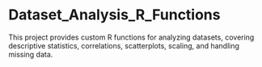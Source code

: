 # Dataset_Analysis_R_Functions
This project provides custom R functions for analyzing datasets, covering descriptive statistics, correlations, scatterplots, scaling, and handling missing data.
